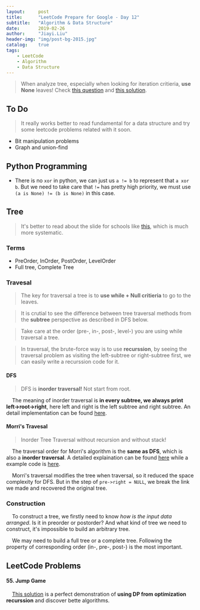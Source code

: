 ```yaml
---
layout:     post
title:      "LeetCode Prepare for Google - Day 12"
subtitle:   "Algorithm & Data Structure"
date:       2019-02-26
author:     "Jiayi.Liu"
header-img: "img/post-bg-2015.jpg"
catalog: 	true
tags:
    - LeetCode
    - Algorithm
    - Data Structure
---
```


> When analyze tree, especially when looking for iteration critieria, **use None** leaves! Check [this question](https://leetcode.com/problems/binary-tree-inorder-traversal/submissions/) and [this solution](https://www.geeksforgeeks.org/inorder-tree-traversal-without-recursion/).

## To Do

> It really works better to read fundamental for a data structure and try some leetcode problems related with it soon.

* Bit manipulation problems
* Graph and union-find

## Python Programming

* There is no `xor` in python, we can just us `a != b` to represent that `a xor b`. But we need to take care that `!=` has pretty high priority, we must use `(a is None) != (b is None)` in this case.

## Tree

> It's better to read about the slide for schools like [this](https://www.cs.cmu.edu/~adamchik/15-121/lectures/Trees/trees.html), which is much more systematic.

### Terms

* PreOrder, InOrder, PostOrder, LevelOrder
* Full tree, Complete Tree

### Travesal

> The key for traversal a tree is to **use while + Null critieria** to go to the leaves.

> It is crutial to see the difference between tree traversal methods from the **subtree** perspective as described in DFS below.

> Take care at the order (pre-, in-, post-, level-) you are using while traversal a tree.

> In traversal, the brute-force way is to use **recurssion**, by seeing the traversal problem as visiting the left-subtree or right-subtree first, we can easily write a recurssion code for it.

#### DFS

> DFS is **inorder traversal!** Not start from root.

&nbsp;&nbsp;&nbsp;&nbsp;The meaning of inorder traversal is **in every subtree, we always print left->root->right**, here left and right is the left subtree and right subtree. An detail implementation can be found [here](https://www.geeksforgeeks.org/inorder-tree-traversal-without-recursion/).

#### Morri's Travesal

> Inorder Tree Traversal without recursion and without stack!

&nbsp;&nbsp;&nbsp;&nbsp;The traversal order for Morri's algorithm is the **same as DFS**, which is also a **inorder traversal**. A detailed explaination can be found [here](https://stackoverflow.com/questions/5502916/explain-morris-inorder-tree-traversal-without-using-stacks-or-recursion) while a example code is [here](https://www.geeksforgeeks.org/inorder-tree-traversal-without-recursion-and-without-stack/).

&nbsp;&nbsp;&nbsp;&nbsp;Morri's traversal modifies the tree when traversal, so it reduced the space complexity for DFS. But in the step of `pre->right = NULL`, we break the link we made and recovered the original tree.

### Construction

&nbsp;&nbsp;&nbsp;&nbsp;To construct a tree, we firstly need to know *how is the input data arranged*. Is it in preorder or postorder? And what kind of tree we need to construct, it's impossible to build an arbitrary tree.

&nbsp;&nbsp;&nbsp;&nbsp;We may need to build a full tree or a complete tree. Following the property of corresponding order (in-, pre-, post-) is the most important.


## LeetCode Problems

#### 55. Jump Game

&nbsp;&nbsp;&nbsp;&nbsp;[This solution](https://leetcode.com/problems/jump-game/solution/) is a perfect demonstration of **using DP from optimization recurssion** and discover bette algorithms.
